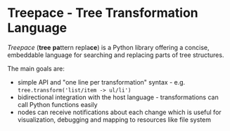 Treepace - Tree Transformation Language
=======================================

*Treepace* (**tree** **pa**ttern repla<b>ce</b>) is a Python library offering a concise, embeddable language for searching and replacing parts of tree structures.

The main goals are:

* simple API and "one line per transformation" syntax - e.g. `tree.transform('list/item -> ul/li')`
* bidirectional integration with the host language - transformations can call Python functions easily
* nodes can receive notifications about each change which is useful for visualization, debugging and mapping to resources like file system
